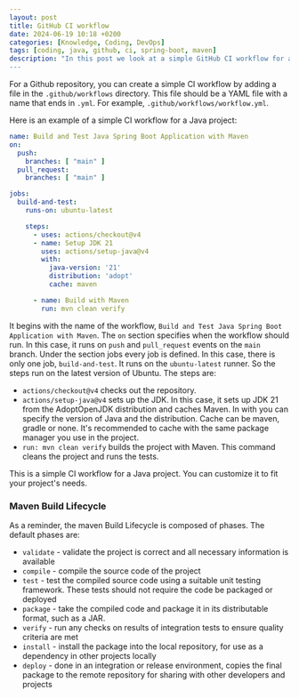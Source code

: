 ```yaml
---
layout: post
title: GitHub CI workflow
date: 2024-06-19 10:18 +0200
categories: [Knowledge, Coding, DevOps]
tags: [coding, java, github, ci, spring-boot, maven]
description: "In this post we look at a simple GitHub CI workflow for a Java project.
---
```

For a Github repository, you can create a simple CI workflow by adding a file in the `.github/workflows` directory. This file should be a YAML file with a name that ends in `.yml`. For example, `.github/workflows/workflow.yml`.

Here is an example of a simple CI workflow for a Java project:

```yaml
name: Build and Test Java Spring Boot Application with Maven
on:
  push:
    branches: [ "main" ]
  pull_request:
    branches: [ "main" ]

jobs:
  build-and-test:
    runs-on: ubuntu-latest

    steps:
      - uses: actions/checkout@v4
      - name: Setup JDK 21
        uses: actions/setup-java@v4
        with:
          java-version: '21'
          distribution: 'adopt'
          cache: maven

      - name: Build with Maven
        run: mvn clean verify
```
It begins with the name of the workflow, `Build and Test Java Spring Boot Application with Maven`. The `on` section specifies when the workflow should run. In this case, it runs on `push` and `pull_request` events on the `main` branch.
Under the section jobs every job is defined.
In this case, there is only one job, `build-and-test`.
It runs on the `ubuntu-latest` runner.
So the steps run on the latest version of Ubuntu.
The steps are:
- `actions/checkout@v4` checks out the repository.
- `actions/setup-java@v4` sets up the JDK. In this case, it sets up JDK 21 from the AdoptOpenJDK distribution and caches Maven. In with you can specify the version of Java and the distribution. Cache can be maven, gradle or none. It's recommended to cache with the same package manager you use in the project.
- `run: mvn clean verify` builds the project with Maven. This command cleans the project and runs the tests.

This is a simple CI workflow for a Java project. You can customize it to fit your project's needs.

### Maven Build Lifecycle
As a reminder, the maven Build Lifecycle is composed of phases. The default phases are:
- `validate` - validate the project is correct and all necessary information is available
- `compile` - compile the source code of the project
- `test` - test the compiled source code using a suitable unit testing framework. These tests should not require the code be packaged or deployed
- `package` - take the compiled code and package it in its distributable format, such as a JAR.
- `verify` - run any checks on results of integration tests to ensure quality criteria are met
- `install` - install the package into the local repository, for use as a dependency in other projects locally
- `deploy` - done in an integration or release environment, copies the final package to the remote repository for sharing with other developers and projects
